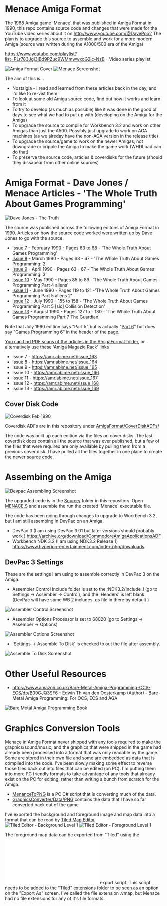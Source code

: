 # Menace Amiga Format

The 1988 Amiga game 'Menace' that was published in Amiga Format in 1990, this repo contains source code and changes that were made for the YouTube video series about it on http://www.youtube.com/@DavePoo2
 The plan is to upgrade this source to assemble and work for a more modern Amiga (source was written during the A1000/500 era of the Amiga)

https://www.youtube.com/playlist?list=PLr783JgI3IBd9PZuc9WMmwwxoG2ic-NzB - Video series playlist

![Amiga Format Cover](Images/AmigaFormatCover.png)
![Menace Screenshot](Images/MenaceScreenShot02.png)

The aim of this is...

* Nostalgia - I read and learned from these articles back in the day, and I'd like to re-vist them
* To look at some old Amiga source code, find out how it works and learn from it
* To try to develop (as much as possible) like it was done in the good ol' days to see what we had to put up with (developing on the Amiga for the Amiga)
* To upgrade the source to compile for Workbench 3.2 and work on other Amigas than just the A500. Possibly just upgrade to work on AGA machines (as we alreday have the non-AGA version in the release title)
* To upgrade the source/game to work on the newer Amigas, not downgrade or cripple the Amiga to make the game work (WHDLoad can do that)
* To preserve the source code, articles & coverdisks for the future (should they dissapear from other online sources)

# Amiga Format - Dave Jones / Menace Articles - 'The Whole Truth About Games Programming'

![Dave Jones - The Truth](Images/AmigaFormatArticleHeader.png)

The source was published across the following editons of Amiga Format in 1990. Articles on how the source code worked were written up by Dave Jones to go with the source.

* [Issue 7](AmigaFormat/AmigaFormat007-Feb90_DaveJonesLockerPart1.pdf) - February 1990 - Pages 63 to 68 - 'The Whole Truth About Games Programming'
* [Issue 8](AmigaFormat/AmigaFormat008-Mar90_DaveJonesLockerPart2.pdf) - March 1990 - Pages 63 - 67 - 'The Whole Truth About Games Programming: 2'
* [Issue 9](AmigaFormat/AmigaFormat009-Apr90_DaveJonesLockerPart3.pdf) - April 1990 - Pages 63 - 67 -'The Whole Truth About Games Programming: 3'
* [Issue 10](AmigaFormat/AmigaFormat010-May90_DaveJonesLockerPart4.pdf) - May 1990 - Pages 85 to 89 -'The Whole Truth About Games Programming Part 4 aliens'
* [Issue 11](AmigaFormat/AmigaFormat011-Jun90_DaveJonesLockerPart5.pdf) - June 1990 - Pages 119 to 121 -'The Whole Truth About Games Programming Part 5 aliens 2'
* [Issue 12](AmigaFormat/AmigaFormat012-Jul90_DaveJonesLockerPart6.pdf) - July 1990 - 155 to 158 - 'The Whole Truth About Games Programming Part 5 [sic] Collision Detection'
* [Issue 13](AmigaFormat/AmigaFormat013-Aug90_DaveJonesLockerPart7.pdf) - August 1990 - Pages 127 to - 130 - 'The Whole Truth About Games Programming Part 7 The Guardian'
 
Note that July 1990 edition says "Part 5" but is actually "[Part 6](AmigaFormat/AmigaFormat012-Jul90_DaveJonesLockerPart6.pdf)" but does say "Games Programming 6" in the header of the page.

 [You can find PDF scans of the articles in the AmigaFormat folder](AmigaFormat/), or alternatively use these 'Amiga Magazie Rack' links
* Issue 7 - https://amr.abime.net/issue_163
* Issue 8 - https://amr.abime.net/issue_164
* Issue 9 - https://amr.abime.net/issue_165
* Issue 10 - https://amr.abime.net/issue_166
* Issue 11 - https://amr.abime.net/issue_167
* Issue 12 - https://amr.abime.net/issue_168
* Issue 13 - https://amr.abime.net/issue_169

## Cover Disk Code

![Coverdisk Feb 1990](Images/Coverdisks/af07_1990_02_d1.jpg)

Coverdisk ADFs are in this repository under [AmigaFormat/CoverDiskADFs/](AmigaFormat/CoverDiskADFs)

The code was built up each edition via the files on cover disks.
The last coverdisk does contain all the source that was ever published, but a few of the files that were required are only available by pulling them from a previous cover disk.
I have pulled all the files together in one place to create [the newer source code](Source).

# Assembing on the Amiga

![Devpac Assembling Screenshot](Images/MenaceAssembedScreenShot.png)

The upgraded code is in the [Source/](Source) folder in this repository. Open [MENACE.S](Source/MENACE.S) and assemble the run the created 'Menace' executable file.

The code has been going through changes to upgrade to Workbench 3.2, but I am still assembing in DevPac on an Amiga.
* DevPac 3 (I am using DevPac 3.01 but later versions should probably work ) https://archive.org/download/CommodoreAmigaApplicationsADF
* Workbench NDK 3.2 (I am using NDK3.2 Release 1) https://www.hyperion-entertainment.com/index.php/downloads

## DevPac 3 Settings

These are the settings I am using to assemble correctly in DevPac 3 on the Amiga.

* Assembler Control Include folder is set to the :NDK3.2/Include_I (go to Settings -> Assember -> Control), and the 'Headers' is left blank (DevPac will have some WB 2 includes .gs file in there by default )

![Assembler Control Screenshot](Images/DevPac2_AssemblerControlSettings.png)

* Assembler Options Processor is set to 68020 (go to Settings -> Assember -> Options)

![Assembler Options Screenshot](Images/DevPac3_AssemberOptionsSettings.png)

* 'Settings -> Assemble To Disk' is checked to out the file after assembly.

![Assemble To Disk Screenshot](Images/DevPac3_AssembleToDisk.png)

# Other Useful Resources

* https://www.amazon.co.uk/Bare-Metal-Amiga-Programming-OCS-ECS/dp/B09GJQ3SF6 - Edwin Th van den Oosterkamp (Author) - Bare-Metal Amiga Programming: For OCS, ECS and AGA

![Bare Metal Amiga Programming Book](Images/BareMetalAmigaProgramming.jpg)

# Graphics Conversion Tools

Menace in Amiga Format never shipped with any tools required to make the graphics/sound/music, and the graphics that were shipped in the game had already been processed into a format that was only readable by the game. Some are stored in their own file and some are embedded as data that is compiled into the code.
I've been slowly making some effect to reverse those files back out into files that can be edited (on PC). I'm putting them into more PC friendly formats to take advantage of any tools that already exist on the PC for editing, rather than writing a bunch from scratch for the Amiga.

* [MenanceToPNG](Tools/PC/GraphicsConverter/MenaceToPNG/Program.cs) is a PC C# script that is converting much of the data.
* [GraphicsConverter/Data/PNG](Tools/PC/GraphicsConverter/Data/PNG/) contains the data that I have so far converted back out of the game

I've exported the background and foreground image and map data into a format that can be read by [Tiled Map Editor](https://www.mapeditor.org/)
![Tiled Editor - Background Level 1](Images/TiledBackgroundLevel1.png)
![Tiled Editor - Foreground Level 1](Images/TiledForegroundLevel1.png)

The foreground map data can be exported from "Tiled" using the ![menace_foregrounds_exporter.js](Tools/PC/Tiled/menace_foregrounds_exporter.js) export script. This script needs to be added to the "Tiled" extensions folder to be seen as an option on the "Export As" screen. I've called the file extension .vmap, but Menace had no file extensions for any of it's file formats.




